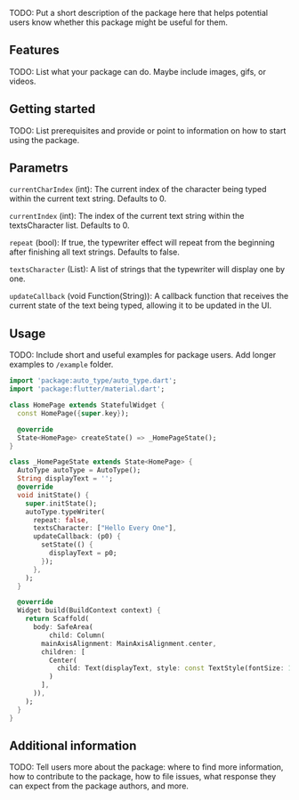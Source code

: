 <!--
This README describes the package. If you publish this package to pub.dev,
this README's contents appear on the landing page for your package.

For information about how to write a good package README, see the guide for
[writing package pages](https://dart.dev/guides/libraries/writing-package-pages).

For general information about developing packages, see the Dart guide for
[creating packages](https://dart.dev/guides/libraries/create-library-packages)
and the Flutter guide for
[developing packages and plugins](https://flutter.dev/developing-packages).
-->

TODO: Put a short description of the package here that helps potential users
know whether this package might be useful for them.

## Features

TODO: List what your package can do. Maybe include images, gifs, or videos.

## Getting started

TODO: List prerequisites and provide or point to information on how to
start using the package.
## Parametrs

`currentCharIndex` (int): The current index of the character being typed within the current text string. Defaults to 0.

`currentIndex` (int): The index of the current text string within the textsCharacter list. Defaults to 0.

`repeat` (bool): If true, the typewriter effect will repeat from the beginning after finishing all text strings. Defaults to false.

`textsCharacter` (List<String>): A list of strings that the typewriter will display one by one.

`updateCallback` (void Function(String)): A callback function that receives the current state of the text being typed, allowing it to be updated in the UI.

## Usage

TODO: Include short and useful examples for package users. Add longer examples
to `/example` folder.

```dart
import 'package:auto_type/auto_type.dart';
import 'package:flutter/material.dart';

class HomePage extends StatefulWidget {
  const HomePage({super.key});

  @override
  State<HomePage> createState() => _HomePageState();
}

class _HomePageState extends State<HomePage> {
  AutoType autoType = AutoType();
  String displayText = '';
  @override
  void initState() {
    super.initState();
    autoType.typeWriter(
      repeat: false,
      textsCharacter: ["Hello Every One"],
      updateCallback: (p0) {
        setState(() {
          displayText = p0;
        });
      },
    );
  }

  @override
  Widget build(BuildContext context) {
    return Scaffold(
      body: SafeArea(
          child: Column(
        mainAxisAlignment: MainAxisAlignment.center,
        children: [
          Center(
            child: Text(displayText, style: const TextStyle(fontSize: 16)),
          )
        ],
      )),
    );
  }
}

```

## Additional information

TODO: Tell users more about the package: where to find more information, how to
contribute to the package, how to file issues, what response they can expect
from the package authors, and more.
